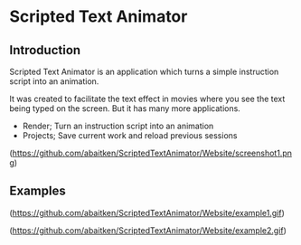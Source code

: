 # Scripted Text Animator

## Introduction
Scripted Text Animator is an application which turns a simple instruction script into an animation.

It was created to facilitate the text effect in movies where you see the text being typed on the screen. But it has many more applications.

- Render; Turn an instruction script into an animation
- Projects; Save current work and reload previous sessions


(https://github.com/abaitken/ScriptedTextAnimator/Website/screenshot1.png)

## Examples

(https://github.com/abaitken/ScriptedTextAnimator/Website/example1.gif)

(https://github.com/abaitken/ScriptedTextAnimator/Website/example2.gif)

